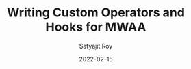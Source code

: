 ---
layout: post
title:  Writing Custom Operators and Hooks for MWAA
author: Satyajit Roy
date: 2022-02-15
image: '/assets/uploads/01-airflow.png'
redirect_to: 'https://blog.devgenius.io/writing-custom-operators-and-hooks-for-mwaa-c8a1b6052553/'
toc: true
---